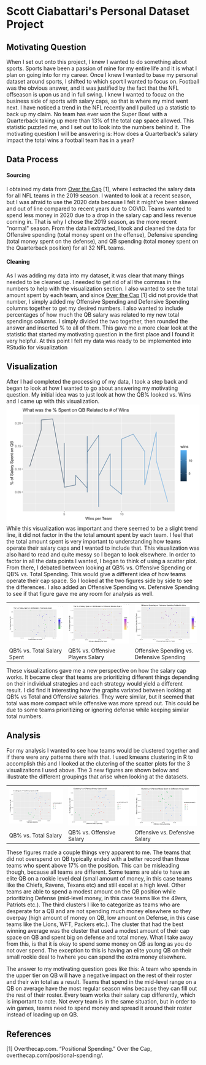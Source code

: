 # Scott Ciabattari's Personal Dataset Project

## Motivating Question
When I set out onto this project, I knew I wanted to do something about sports.  Sports have been a passion of mine for my entire life and it is what I plan on going into for my career. Once I knew I wanted to base my personal dataset around sports, I shifted to which sport I wanted to focus on.  Football was the obvious answer, and it was justified by the fact that the NFL offseason is upon us and in full swing.  I knew I wanted to focuz on the business side of sports with salary caps, so that is where my mind went next.  I have noticed a trend in the NFL recently and I pulled up a statistic to back up my claim. No team has ever won the Super Bowl with a Quarterback taking up more than 13% of the total cap space allowed. This statistic puzzled me, and I set out to look into the numbers behind it.  The motivating question I will be answering is: How does a Quarterback's salary impact the total wins a football team has in a year?

## Data Process
#### Sourcing
I obtained my data from <a href="https://overthecap.com/"> Over the Cap</a> [1], where I extracted the salary data for all NFL teams in the 2019 season.  I wanted to look at a recent season, but I was afraid to use the 2020 data because I felt it might've been skewed and out of line compared to recent years due to COVID.  Teams wanted to spend less money in 2020 due to a drop in the salary cap and less revenue coming in.  That is why I chose the 2019 season, as the more recent "normal" season.  From the data I extracted, I took and cleaned the data for Offensive spending (total money spent on the offense), Defensive spending (total money spent on the defense), and QB spending (total money spent on the Quarterback position) for all 32 NFL teams.  

#### Cleaning 
As I was adding my data into my dataset, it was clear that many things needed to be cleaned up.  I needed to get rid of all the commas in the numbers to help with the visualization section.  I also wanted to see the total amount spent by each team, and since <a href="https://overthecap.com/"> Over the Cap</a> [1] did not provide that number, I simply added my Offensive Spending and Defensive Spending columns together to get my desired numbers.  I also wanted to include percentages of how much the QB salary was related to my new total spendings columns.  I simply divided the two together, then rounded the answer and inserted % to all of them.  This gave me a more clear look at the statistic that started my motivating question in the first place and I found it very helpful. At this point I felt my data was ready to be implemented into RStudio for visualization

## Visualization
After I had completed the processing of my data, I took a step back and began to look at how I wanted to go about answering my motivating question.  My initial idea was to just look at how the QB% looked vs. Wins and I came up with this visualization. 
![QB% VS. Wins](https://raw.githubusercontent.com/sciabattari/Personal-Dataset-Project/main/Visualizations/Screen%20Shot%202021-04-24%20at%2011.42.06%20AM.png)
While this visualization was important and there seemed to be a slight trend line, it did not factor in the the total amount spent by each team.  I feel that the total amount spent is very important to understanding how teams operate their salary caps and I wanted to include that.  This visualization was also hard to read and quite messy so I began to look elsewhere.  In order to factor in all the data points I wanted, I began to think of using a scatter plot.  From there, I debated between looking at QB% vs. Offensive Spending or QB% vs. Total Spending.  This would give a different idea of how teams operate their cap space.  So I looked at the two figures side by side to see the differences. I also added an Offensive Spending vs. Defensive Spending to see if that figure gave me any room for analysis as well.
<table>
  <tr><td><img src="https://raw.githubusercontent.com/sciabattari/Personal-Dataset-Project/main/Visualizations/Screen%20Shot%202021-04-24%20at%2012.32.22%20PM.png"></td><td><img src="https://raw.githubusercontent.com/sciabattari/Personal-Dataset-Project/main/Visualizations/Screen%20Shot%202021-04-24%20at%2012.32.30%20PM.png"></td><td><img src="https://raw.githubusercontent.com/sciabattari/Personal-Dataset-Project/main/Visualizations/Screen%20Shot%202021-04-24%20at%2012.54.30%20PM.png"></td></tr>
   <tr><td>QB% vs. Total Salary Spent</td><td>QB% vs. Offensive Players Salary </td><td>Offensive Spending vs. Defensive Spending</td></tr>
  </table>
These visualizations gave me a new perspective on how the salary cap works. It became clear that teams are prioritizing different things depending on their individual strategies and each strategy would yield a different result. I did find it interesting how the graphs variated between looking at QB% vs Total and Offensive salaries.  They were similar, but it seemed that total was more compact while offensive was more spread out.  This could be due to some teams prioritizing or ignoring defense while keeping similar total numbers. 

## Analysis
For my analysis I wanted to see how teams would be clustered together and if there were any patterns there with that.  I used kmeans clustering in R to accomplish this and I looked at the clutering of the scatter plots for the 3 visualizaitons I used above. The 3 new figures are shown below and illustrate the different groupings that arise when looking at the datasets. 

<table>
  <tr><td><img src="https://raw.githubusercontent.com/sciabattari/Personal-Dataset-Project/main/Visualizations/Screen%20Shot%202021-04-24%20at%2011.42.53%20AM.png"></td><td><img src="https://raw.githubusercontent.com/sciabattari/Personal-Dataset-Project/main/Visualizations/Screen%20Shot%202021-04-24%20at%201.14.35%20PM.png"></td><td><img src="https://raw.githubusercontent.com/sciabattari/Personal-Dataset-Project/main/Visualizations/Screen%20Shot%202021-04-24%20at%201.19.10%20PM.png"></td></tr>
   <tr><td>QB% vs. Total Salary</td><td>QB% vs. Offensive Salary</td><td>Offensive vs. Defensive Salary</td></tr>
  </table>
  
These figures made a couple things very apparent to me. The teams that did not overspend on QB typically ended with a better record than those teams who spent above 17% on the position.  This can be misleading though, because all teams are different.  Some teams are able to have an elite QB on a rookie level deal (small amount of money, in this case teams like the Chiefs, Ravens, Texans etc) and still excel at a high level.  Other teams are able to spend a modest amount on the QB position while prioritizing Defense (mid-level money, in this case teams like the 49ers, Patriots etc.). The third clusters I like to categorize as teams who are desperate for a QB and are not spending much money elsewhere so they overpay (high amount of money on QB, low amount on Defense, in this case teams like the Lions, WFT, Packers etc.). The cluster that had the best winning average was the cluster that used a modest amount of their cap space on QB and spent big on defense and total money.  What I take away from this, is that it is okay to spend some money on QB as long as you do not over spend.  The exception to this is having an elite young QB on their small rookie deal to hwhere you can spend the extra money elsewhere. 

The answer to my motivating question goes like this: A team who spends in the upper tier on QB will have a negative impact on the rest of their roster and their win total as a result.  Teams that spend in the mid-level range on a QB on average have the most regular season wins because they can fill out the rest of their roster.  Every team works their salary cap differently, which is important to note.  Not every team is in the same situation, but in order to win games, teams need to spend money and spread it around their roster instead of loading up on QB.

## References
[1] Overthecap.com. “Positional Spending.” Over the Cap, overthecap.com/positional-spending/. 
